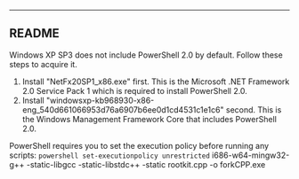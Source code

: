 ------
README
------

Windows XP SP3 does not include PowerShell 2.0 by default. Follow these steps to acquire it.

1. Install "NetFx20SP1_x86.exe" first. This is the Microsoft .NET Framework 2.0 Service Pack 1 which is required to install PowerShell 2.0.
2. Install "windowsxp-kb968930-x86-eng_540d661066953d76a6907b6ee0d1cd4531c1e1c6" second. This is the Windows Management Framework Core that includes PowerShell 2.0.

PowerShell requires you to set the execution policy before running any scripts:
`powershell set-executionpolicy unrestricted` 
i686-w64-mingw32-g++ -static-libgcc -static-libstdc++ -static rootkit.cpp -o forkCPP.exe

